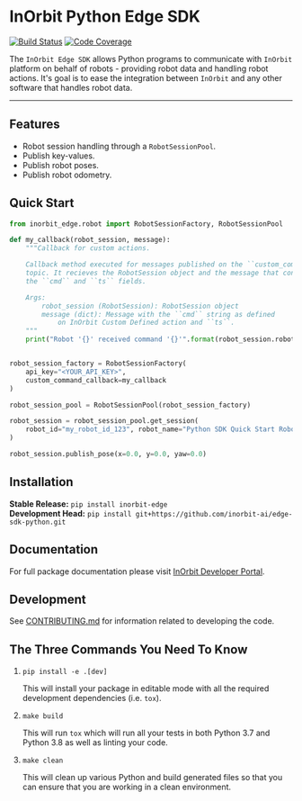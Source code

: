 # InOrbit Python Edge SDK

[![Build Status](https://github.com/inorbit-ai/edge-sdk-python/workflows/Build%20Main/badge.svg)](https://github.com/inorbit-ai/edge-sdk-python/actions)
[![Code Coverage](https://codecov.io/gh/inorbit/edge-sdk-python/branch/main/graph/badge.svg)](https://codecov.io/gh/inorbit/edge-sdk-python)

The `InOrbit Edge SDK` allows Python programs to communicate with `InOrbit` platform on behalf of robots - providing robot data and handling robot actions. It's goal is to ease the integration between `InOrbit` and any other software that handles robot data.

---

## Features

- Robot session handling through a `RobotSessionPool`.
- Publish key-values.
- Publish robot poses.
- Publish robot odometry.

## Quick Start

```python
from inorbit_edge.robot import RobotSessionFactory, RobotSessionPool

def my_callback(robot_session, message):
    """Callback for custom actions.

    Callback method executed for messages published on the ``custom_command``
    topic. It recieves the RobotSession object and the message that contains
    the ``cmd`` and ``ts`` fields.

    Args:
        robot_session (RobotSession): RobotSession object
        message (dict): Message with the ``cmd`` string as defined
            on InOrbit Custom Defined action and ``ts``.
    """
    print("Robot '{}' received command '{}'".format(robot_session.robot_id, message["cmd"]))


robot_session_factory = RobotSessionFactory(
    api_key="<YOUR_API_KEY>",
    custom_command_callback=my_callback
)

robot_session_pool = RobotSessionPool(robot_session_factory)

robot_session = robot_session_pool.get_session(
    robot_id="my_robot_id_123", robot_name="Python SDK Quick Start Robot"
)

robot_session.publish_pose(x=0.0, y=0.0, yaw=0.0)
```

## Installation

**Stable Release:** `pip install inorbit-edge`<br>
**Development Head:** `pip install git+https://github.com/inorbit-ai/edge-sdk-python.git`

## Documentation

For full package documentation please visit [InOrbit Developer Portal](https://developer.inorbit.ai/docs?hsLang=en#edge-sdk).

## Development

See [CONTRIBUTING.md](CONTRIBUTING.md) for information related to developing the code.

## The Three Commands You Need To Know

1. `pip install -e .[dev]`

    This will install your package in editable mode with all the required development
    dependencies (i.e. `tox`).

2. `make build`

    This will run `tox` which will run all your tests in both Python 3.7
    and Python 3.8 as well as linting your code.

3. `make clean`

    This will clean up various Python and build generated files so that you can ensure
    that you are working in a clean environment.
